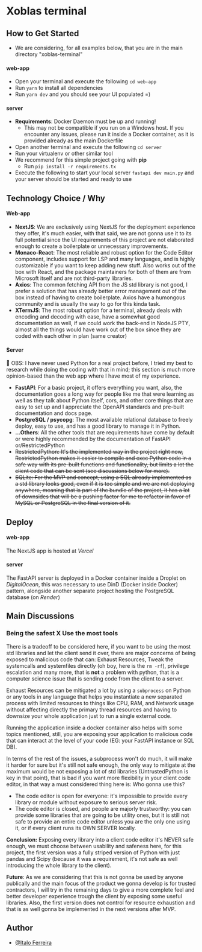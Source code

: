 # Xoblas terminal

## How to Get Started

- We are considering, for all examples below, that you are in the main directory "xoblas-terminal"

#### web-app

- Open your terminal and execute the following `cd web-app`
- Run `yarn` to install all dependencies
- Run `yarn dev` and you should see your UI populated =)

#### server

- **Requirements**: Docker Daemon must be up and running!
  - This may not be compatible if you run on a Windows host. If you encounter any issues, please run it inside a Docker container, as it is provided already as the main Dockerfile
- Open another terminal and execute the following `cd server`
- Run your virtualenv or other similar tool
- We recommend for this simple project going with **pip**
  - Run `pip install -r requirements.tx`
- Execute the following to start your local server `fastapi dev main.py` and your server should be started and ready to use

## Technology Choice / Why

#### Web-app

- **NextJS**: We are exclusively using NextJS for the deployment experience they offer, it's much easier, with that said, we are not gonna use it to its full potential since the UI requirements of this project are not elaborated enough to create a boilerplate or unnecessary improvements.
- **Monaco-React**: The most reliable and robust option for the Code Editor component, includes support for LSP and many languages, and is highly customizable if you want to keep adding new stuff. Also works out of the box with React, and the package maintainers for both of them are from Microsoft itself and are not third-party libraries.
- **Axios**: The common fetching API from the JS std library is not good, I prefer a solution that has already better error management out of the box instead of having to create boilerplate. Axios have a humongous community and is usually the way to go for this kinda task.
- **XTermJS**: The most robust option for a terminal, already deals with encoding and decoding with ease, have a somewhat good documentation as well, if we could work the back-end in NodeJS PTY, almost all the things would have work out of the box since they are coded with each other in plan (same creator)

#### Server

:construction: OBS: I have never used Python for a real project before, I tried my best to research while doing the coding with that in mind; this section is much more opinion-based than the web app where I have most of my experience.

- **FastAPI**: For a basic project, it offers everything you want, also, the documentation goes a long way for people like me that were learning as well as they talk about Python itself, cors, and other core things that are easy to set up and I appreciate the OpenAPI standards and pre-built documentation and docs page.
- **PostgreSQL / psycopg**: The most available relational database to freely deploy, easy to use, and has a good library to manage it in Python.
- **...Others**: All the other tools that are requirements have come by default or were highly recommended by the documentation of FastAPI or/RestrictedPython
- ~~RestrictedPython: It's the implemented way in the project right now, RestrictedPython makes it easier to compile and exec Python code in a safe way with its pre-built functions and functionality, but limits a lot the client code that can be sent (see discussions below for more).~~
- ~~SQLite: For the MVP and concept, using a SQL already implemented as a std library looks good, even if it is too simple and we are not deploying anywhere, meaning that is part of the bundle of the project, it has a lot of downsides that will be a pushing factor for me to refactor in favor of MySQL or PostgreSQL in the final version of it.~~

## Deploy

#### web-app

The NextJS app is hosted at _Vercel_

#### server

The FastAPI server is deployed in a Docker container inside a Droplet on _DigitalOcean_, this was necessary to use DinD (Docker inside Docker) pattern, alongside another separate project hosting the PostgreSQL database (on _Render_)

## Main Discussions

### Being the safest X Use the most tools

There is a tradeoff to be considered here, if you want to be using the most std libraries and let the client send it over, there are major concerns of being exposed to malicious code that can: Exhaust Resources, Tweak the systemcalls and systemfiles directly (oh boy, here is the `rm -rf`), privilege escalation and many more, that is **not** a problem with python, that is a computer science issue that is sending code from the client to a server.

Exhaust Resources can be mitigated a lot by using a `subprocess` on Python or any tools in any language that helps you instantiate a new separated process with limited resources to things like CPU, RAM, and Network usage without affecting directly the primary thread resources and having to downsize your whole application just to run a single external code.

Running the application inside a docker container also helps with some topics mentioned, still, you are exposing your application to malicious code that can interact at the level of your code (EG: your FastAPI instance or SQL DB).

In terms of the rest of the issues, a subprocess won't do much, it will make it harder for sure but it's still not safe enough, the only way to mitigate at the maximum would be not exposing a lot of std libraries (UntrustedPython is key in that point), that is bad if you want more flexibility in your client code editor, in that way a must considered thing here is: Who gonna use this?

- The code editor is open for everyone: it's impossible to provide every library or module without exposure to serious server risk.
- The code editor is closed, and people are majorly trustworthy: you can provide some libraries that are going to be utility ones, but it is still not safe to provide an entire code editor unless you are the only one using it, or if every client runs its OWN SERVER locally.

**Conclusion:** Exposing every library into a client code editor it's NEVER safe enough, we must choose between usability and safeness here, for this project, the first version was a fully striped version of Python with just pandas and Scipy (because it was a requirement, it's not safe as well introducing the whole library to the client).

**Future**: As we are considering that this is not gonna be used by anyone publically and the main focus of the product we gonna develop is for trusted contractors, I will try in the remaining days to give a more complete feel and better developer experience trough the client by exposing some useful libraries. Also, the first version does not control for resource exhaustion and that is as well gonna be implemented in the next versions after MVP.

## Author

- [@Italo Ferreira](https://www.github.com/italofd)
